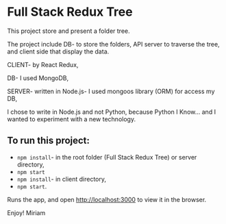 # Full Stack Redux Tree

This project store and present a folder tree. 

The project include DB- to store the folders, API server to traverse the tree, and client side that display the data.

CLIENT- by React Redux,

DB- I used MongoDB,

SERVER- written in Node.js- I used mongoos library (ORM) for access my DB,

I chose to write in Node.js and not Python, because Python I Know... and I wanted to experiment with a new technology.


## To run this project:

- `npm install`- in the root folder (Full Stack Redux Tree) or server directory,
- `npm start`
- `npm install`- in client directory,
- `npm start`.


Runs the app, and open [http://localhost:3000](http://localhost:3000) to view it in the browser.

Enjoy!
Miriam

